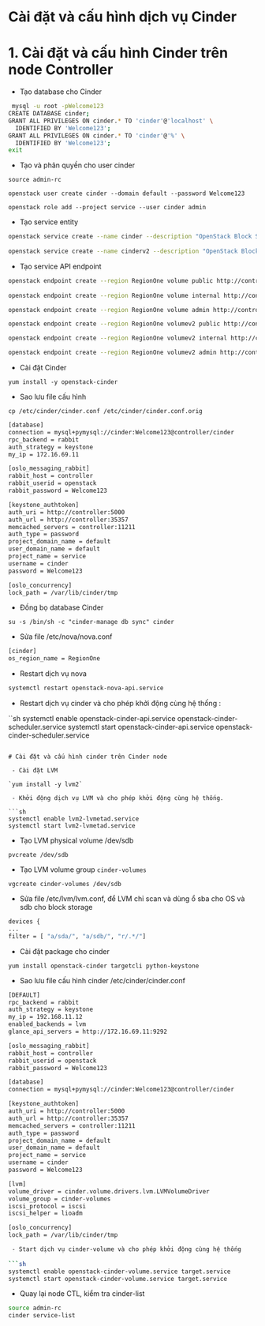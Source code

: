 # Cài đặt và cấu hình dịch vụ Cinder

# 1. Cài đặt và cấu hình Cinder trên node Controller

 - Tạo database cho Cinder 
 
```sh
 mysql -u root -pWelcome123
CREATE DATABASE cinder;
GRANT ALL PRIVILEGES ON cinder.* TO 'cinder'@'localhost' \
  IDENTIFIED BY 'Welcome123';
GRANT ALL PRIVILEGES ON cinder.* TO 'cinder'@'%' \
  IDENTIFIED BY 'Welcome123';
exit
```

 - Tạo và phân quyền cho user cinder 
 
`source admin-rc`
 
`openstack user create cinder --domain default --password Welcome123`

`openstack role add --project service --user cinder admin`

 - Tạo service entity 
 
```sh
openstack service create --name cinder --description "OpenStack Block Storage" volume
  
openstack service create --name cinderv2 --description "OpenStack Block Storage" volumev2
```

 - Tạo service API endpoint
 
```sh
openstack endpoint create --region RegionOne volume public http://controller:8776/v1/%\(tenant_id\)s
  
openstack endpoint create --region RegionOne volume internal http://controller:8776/v1/%\(tenant_id\)s

openstack endpoint create --region RegionOne volume admin http://controller:8776/v1/%\(tenant_id\)s

openstack endpoint create --region RegionOne volumev2 public http://controller:8776/v2/%\(tenant_id\)s

openstack endpoint create --region RegionOne volumev2 internal http://controller:8776/v2/%\(tenant_id\)s

openstack endpoint create --region RegionOne volumev2 admin http://controller:8776/v2/%\(tenant_id\)s
```

 - Cài đặt Cinder
 
`yum install -y openstack-cinder`

 - Sao lưu file cấu hình

`cp /etc/cinder/cinder.conf /etc/cinder/cinder.conf.orig`

```sh
[database]
connection = mysql+pymysql://cinder:Welcome123@controller/cinder
rpc_backend = rabbit
auth_strategy = keystone
my_ip = 172.16.69.11

[oslo_messaging_rabbit]
rabbit_host = controller
rabbit_userid = openstack
rabbit_password = Welcome123

[keystone_authtoken]
auth_uri = http://controller:5000
auth_url = http://controller:35357
memcached_servers = controller:11211
auth_type = password
project_domain_name = default
user_domain_name = default
project_name = service
username = cinder
password = Welcome123

[oslo_concurrency]
lock_path = /var/lib/cinder/tmp
```

 
 - Đồng bọ database Cinder
 
`su -s /bin/sh -c "cinder-manage db sync" cinder`

 - Sửa file /etc/nova/nova.conf
 
```sh
[cinder]
os_region_name = RegionOne
```

 - Restart dịch vụ nova
 
```sh
systemctl restart openstack-nova-api.service
```

 - Restart dịch vụ cinder và cho phép khởi động cùng hệ thống :

``sh
systemctl enable openstack-cinder-api.service openstack-cinder-scheduler.service
systemctl start openstack-cinder-api.service openstack-cinder-scheduler.service
```

# Cài đặt và cấu hình cinder trên Cinder node

 - Cài đặt LVM
 
`yum install -y lvm2`

 - Khởi động dịch vụ LVM và cho phép khởi động cùng hệ thống.
 
```sh
systemctl enable lvm2-lvmetad.service
systemctl start lvm2-lvmetad.service
```

 - Tạo LVM physical volume /dev/sdb
 
`pvcreate /dev/sdb`

 - Tạo LVM volume group `cinder-volumes`
 
`vgcreate cinder-volumes /dev/sdb`

 - Sửa file /etc/lvm/lvm.conf, để LVM chỉ scan và dùng ổ sba cho OS và sdb cho block storage
 
```sh
devices {
...
filter = [ "a/sda/", "a/sdb/", "r/.*/"]
```

 - Cài đặt package cho cinder
 
`yum install openstack-cinder targetcli python-keystone`

 - Sao lưu file cấu hình cinder /etc/cinder/cinder.conf 
 
```sh
[DEFAULT]
rpc_backend = rabbit
auth_strategy = keystone
my_ip = 192.168.11.12
enabled_backends = lvm
glance_api_servers = http://172.16.69.11:9292

[oslo_messaging_rabbit]
rabbit_host = controller
rabbit_userid = openstack
rabbit_password = Welcome123

[database]
connection = mysql+pymysql://cinder:Welcome123@controller/cinder

[keystone_authtoken]
auth_uri = http://controller:5000
auth_url = http://controller:35357
memcached_servers = controller:11211
auth_type = password
project_domain_name = default
user_domain_name = default
project_name = service
username = cinder
password = Welcome123

[lvm]
volume_driver = cinder.volume.drivers.lvm.LVMVolumeDriver
volume_group = cinder-volumes
iscsi_protocol = iscsi
iscsi_helper = lioadm

[oslo_concurrency]
lock_path = /var/lib/cinder/tmp

 - Start dịch vụ cinder-volume và cho phép khởi động cùng hệ thống 
 
```sh
systemctl enable openstack-cinder-volume.service target.service
systemctl start openstack-cinder-volume.service target.service
```

 - Quay lại node CTL, kiểm tra cinder-list
 
```sh
source admin-rc
cinder service-list
```